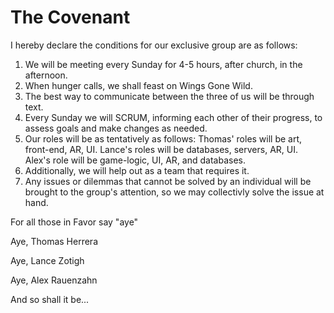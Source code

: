 # The Covenant

I hereby declare the conditions for our exclusive group are as follows:

1.  We will be meeting every Sunday for 4-5 hours, after church, in the afternoon.
2. When hunger calls, we shall feast on Wings Gone Wild.
3. The best way to communicate between the three of us will be through text.
4. Every Sunday we will SCRUM, informing each other of their progress, to assess goals and make changes as needed.
5. Our roles will be as tentatively as follows: Thomas' roles will be art, front-end, AR, UI. Lance's roles will be databases, servers, AR, UI. Alex's role will be game-logic, UI, AR, and databases.
6. Additionally, we will help out as a team that requires it.
7. Any issues or dilemmas that cannot be solved by an individual will be brought to the group's attention, so we may collectivly solve the issue at hand.

For all those in Favor say "aye"

Aye, Thomas Herrera

Aye, Lance Zotigh

Aye, Alex Rauenzahn

And so shall it be...
